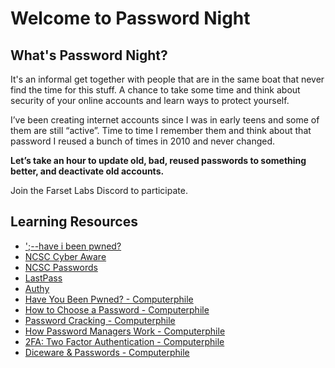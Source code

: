 # Welcome to Password Night

## What's Password Night?

It's an informal get together with people that are in the same boat that never find the time for this stuff. A chance to take some time and think about security of your online accounts and learn ways to protect yourself.

I’ve been creating internet accounts since I was in early teens and some of them are still “active”. Time to time I remember them and think about that password I reused a bunch of times in 2010 and never changed.

**Let’s take an hour to update old, bad, reused passwords to something better, and deactivate old accounts.**

Join the Farset Labs Discord to participate.

## Learning Resources

* [';--have i been pwned?](https://haveibeenpwned.com/)
* [NCSC Cyber Aware](https://www.ncsc.gov.uk/cyberaware/home)
* [NCSC Passwords](https://www.ncsc.gov.uk/search?q=passwords&start=0&rows=20)
* [LastPass](https://www.lastpass.com/)
* [Authy](https://authy.com/)
* [Have You Been Pwned? - Computerphile](https://www.youtube.com/watch?v=hhUb5iknVJs)
* [How to Choose a Password - Computerphile](https://www.youtube.com/watch?v=3NjQ9b3pgIg)
* [Password Cracking - Computerphile](https://www.youtube.com/watch?v=7U-RbOKanYs)
* [How Password Managers Work - Computerphile](https://www.youtube.com/watch?v=w68BBPDAWr8)
* [2FA: Two Factor Authentication - Computerphile](https://www.youtube.com/watch?v=ZXFYT-BG2So)
* [Diceware & Passwords - Computerphile](https://www.youtube.com/watch?v=Pe_3cFuSw1E)
